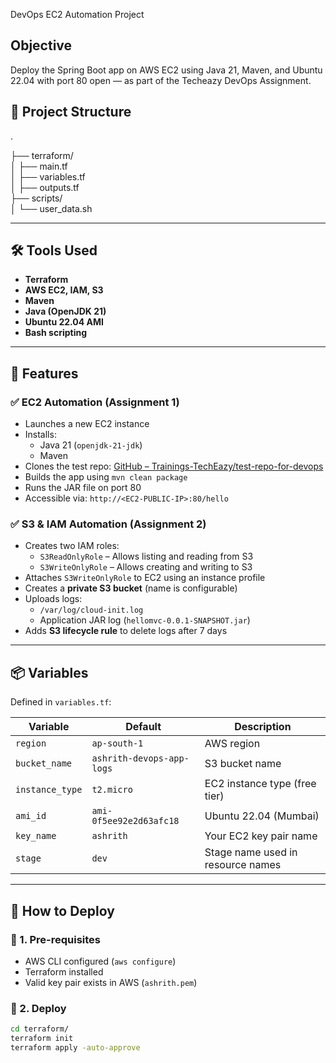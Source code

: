  DevOps EC2 Automation Project

## Objective
Deploy the Spring Boot app on AWS EC2 using Java 21, Maven, and Ubuntu 22.04 with port 80 open — as part of the Techeazy DevOps Assignment.

## 📁 Project Structure

.

├── terraform/               
│ ├── main.tf            
│ ├── variables.tf               
│ ├── outputs.tf                   
├── scripts/                    
│ └── user_data.sh           


---

## 🛠️ Tools Used

- **Terraform**
- **AWS EC2, IAM, S3**
- **Maven**
- **Java (OpenJDK 21)**
- **Ubuntu 22.04 AMI**
- **Bash scripting**

---

## 🧩 Features

### ✅ EC2 Automation (Assignment 1)
- Launches a new EC2 instance
- Installs:
  - Java 21 (`openjdk-21-jdk`)
  - Maven
- Clones the test repo: [GitHub – Trainings-TechEazy/test-repo-for-devops](https://github.com/Trainings-TechEazy/test-repo-for-devops)
- Builds the app using `mvn clean package`
- Runs the JAR file on port 80
- Accessible via: `http://<EC2-PUBLIC-IP>:80/hello`

### ✅ S3 & IAM Automation (Assignment 2)
- Creates two IAM roles:
  - `S3ReadOnlyRole` – Allows listing and reading from S3
  - `S3WriteOnlyRole` – Allows creating and writing to S3
- Attaches `S3WriteOnlyRole` to EC2 using an instance profile
- Creates a **private S3 bucket** (name is configurable)
- Uploads logs:
  - `/var/log/cloud-init.log`
  - Application JAR log (`hellomvc-0.0.1-SNAPSHOT.jar`)
- Adds **S3 lifecycle rule** to delete logs after 7 days

---

## 📦 Variables

Defined in `variables.tf`:

| Variable       | Default                       | Description                        |
|----------------|-------------------------------|------------------------------------|
| `region`        | `ap-south-1`                 | AWS region                         |
| `bucket_name`   | `ashrith-devops-app-logs`    | S3 bucket name                     |
| `instance_type` | `t2.micro`                   | EC2 instance type (free tier)      |
| `ami_id`        | `ami-0f5ee92e2d63afc18`      | Ubuntu 22.04 (Mumbai)              |
| `key_name`      | `ashrith`                    | Your EC2 key pair name             |
| `stage`         | `dev`                        | Stage name used in resource names  |

---

## 🚀 How to Deploy

### 🔧 1. Pre-requisites
- AWS CLI configured (`aws configure`)
- Terraform installed
- Valid key pair exists in AWS (`ashrith.pem`)

### 📌 2. Deploy

```bash
cd terraform/
terraform init
terraform apply -auto-approve
